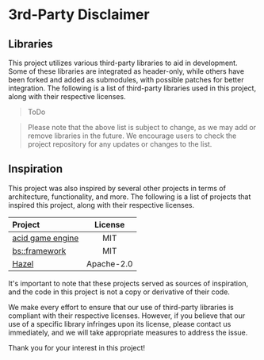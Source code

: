 ﻿# 3rd-Party Disclaimer

## Libraries
This project utilizes various third-party libraries to aid in development.
Some of these libraries are integrated as header-only, while others have been forked and added as submodules, with possible patches for better integration.
The following is a list of third-party libraries used in this project, along with their respective licenses.

> ToDo

<!--These are leftovers which were used in the prototype.
| Project | License |
| :------ | :-----: |
| [Dear ImGui](https://github.com/ocornut/imgui "imgui")                                     | MIT                |
| [EGL-Registry (only KHR api)](https://github.com/KhronosGroup/EGL-Registry "egl-registry") | Apache-2.0         |
| [EnTT](https://github.com/skypjack/entt.git "entt")                                        | MIT                |
| [FreeType](https://github.com/freetype/freetype "freetype")                                | FTL (choosen)      |
| [glad](https://github.com/Dav1dde/glad "glad")                                             | MIT                |
| [LibPHX](https://github.com/JoshParnell/libphx "libphx")                                   | Unlicense          |
| [MSDFgen](https://github.com/Chlumsky/msdfgen "msdfgen")                                   | MIT                |
| [MSDF-Atlas-Gen](https://github.com/Chlumsky/msdf-atlas-gen "msdf-atlas-gen")              | MIT                |
| [Open Asset Import Library](https://github.com/assimp/assimp "assimp")                     | BSD 3-Clause       |
| [OpenGL-Registry (only GL api)](https://github.com/KhronosGroup/OpenGL-Registry "opengl")  | MIT                |
| [OpenGL Mathematics](https://github.com/g-truc/glm.git "glm")                              | MIT                |
| [Sean's Tool Box](https://github.com/nothings/stb.git "stb")                               | MIT (choosen)      |
| [Shaderc](https://github.com/google/shaderc "shaderc")                                     | Apache-2.0         |
| [Vulkan Headers](https://github.com/KhronosGroup/Vulkan-Headers.git "vulkan")              | Apache-2.0 or MIT  |
| [yaml-cpp](https://github.com/jbeder/yaml-cpp "yaml-cpp")                                  | MIT                |
-->

> Please note that the above list is subject to change, as we may add or remove libraries in the future.
We encourage users to check the project repository for any updates or changes to the list.

## Inspiration
This project was also inspired by several other projects in terms of architecture, functionality, and more.
The following is a list of projects that inspired this project, along with their respective licenses.

| Project | License |
| :------ | :-----: |
| [acid game engine](https://github.com/EQMG/Acid.git "Acid")       | MIT        |
| [bs::framework](https://github.com/GameFoundry/bsf.git "bsf")     | MIT        |
| [Hazel](https://github.com/TheCherno/Hazel.git "Hazel")           | Apache-2.0 |

It's important to note that these projects served as sources of inspiration, and the code in this project is not a copy or derivative of their code.

We make every effort to ensure that our use of third-party libraries is compliant with their respective licenses.
However, if you believe that our use of a specific library infringes upon its license, please contact us immediately, and we will take appropriate measures to address the issue.

Thank you for your interest in this project!
